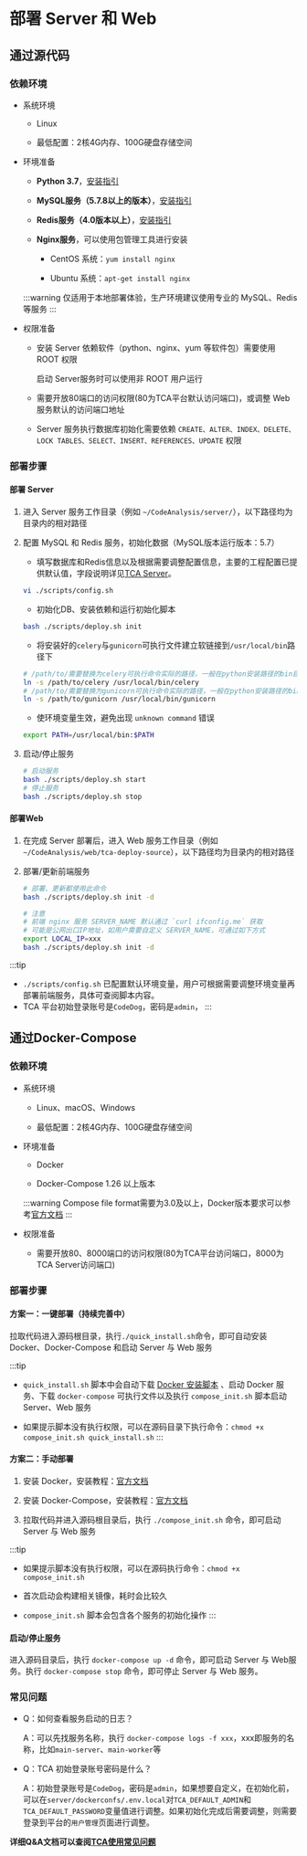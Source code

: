 # 部署 Server 和 Web

## 通过源代码

### 依赖环境

- 系统环境

  - Linux

  - 最低配置：2核4G内存、100G硬盘存储空间

- 环境准备

  - **Python 3.7**，[安装指引](./references/install_python37_on_centos.md)

  - **MySQL服务（5.7.8以上的版本）**，[安装指引](./references/install_mysql_on_centos.md)

  - **Redis服务（4.0版本以上）**，[安装指引](./references/install_redis_on_centos.md)

  - **Nginx服务**，可以使用包管理工具进行安装

    - CentOS 系统：`yum install nginx`

    - Ubuntu 系统：`apt-get install nginx`

  :::warning
  仅适用于本地部署体验，生产环境建议使用专业的 MySQL、Redis 等服务
  :::

- 权限准备

  - 安装 Server 依赖软件（python、nginx、yum 等软件包）需要使用 ROOT 权限

    启动 Server服务时可以使用非 ROOT 用户运行
  
  - 需要开放80端口的访问权限(80为TCA平台默认访问端口)，或调整 Web 服务默认的访问端口地址

  - Server 服务执行数据库初始化需要依赖 ``CREATE、ALTER、INDEX、DELETE、LOCK TABLES、SELECT、INSERT、REFERENCES、UPDATE`` 权限

### 部署步骤

#### 部署 Server

1. 进入 Server 服务工作目录（例如 ``~/CodeAnalysis/server/``），以下路径均为目录内的相对路径

2. 配置 MySQL 和 Redis 服务，初始化数据（MySQL版本运行版本：5.7）

    - 填写数据库和Redis信息以及根据需要调整配置信息，主要的工程配置已提供默认值，字段说明详见[TCA Server](../guide/服务端/server.md)。

    ```bash
    vi ./scripts/config.sh
    ```

    - 初始化DB、安装依赖和运行初始化脚本

    ```bash
    bash ./scripts/deploy.sh init
    ```

    - 将安装好的``celery``与``gunicorn``可执行文件建立软链接到``/usr/local/bin``路径下

    ```bash
    # /path/to/需要替换为celery可执行命令实际的路径，一般在python安装路径的bin目录下，如/usr/local/python3/bin/
    ln -s /path/to/celery /usr/local/bin/celery
    # /path/to/需要替换为gunicorn可执行命令实际的路径，一般在python安装路径的bin目录下，如/usr/local/python3/bin/
    ln -s /path/to/gunicorn /usr/local/bin/gunicorn
    ```

    - 使环境变量生效，避免出现 `unknown command` 错误

    ```bash
    export PATH=/usr/local/bin:$PATH
    ```

3. 启动/停止服务

    ```bash
    # 启动服务
    bash ./scripts/deploy.sh start
    # 停止服务
    bash ./scripts/deploy.sh stop
    ```

#### 部署Web

1. 在完成 Server 部署后，进入 Web 服务工作目录（例如 ``~/CodeAnalysis/web/tca-deploy-source``），以下路径均为目录内的相对路径

2. 部署/更新前端服务

    ```bash
    # 部署、更新都使用此命令
    bash ./scripts/deploy.sh init -d

    # 注意
    # 前端 nginx 服务 SERVER_NAME 默认通过 `curl ifconfig.me` 获取
    # 可能是公网出口IP地址，如用户需要自定义 SERVER_NAME，可通过如下方式
    export LOCAL_IP=xxx 
    bash ./scripts/deploy.sh init -d
    ```

:::tip

- `./scripts/config.sh` 已配置默认环境变量，用户可根据需要调整环境变量再部署前端服务，具体可查阅脚本内容。
- TCA 平台初始登录账号是``CodeDog``，密码是``admin``，
:::

## 通过Docker-Compose

### 依赖环境

- 系统环境

  - Linux、macOS、Windows

  - 最低配置：2核4G内存、100G硬盘存储空间

- 环境准备

  - Docker

  - Docker-Compose 1.26 以上版本

  :::warning
  Compose file format需要为3.0及以上，Docker版本要求可以参考[官方文档](https://docs.docker.com/compose/compose-file/compose-file-v3/#compose-and-docker-compatibility-matrix)
  :::

- 权限准备

  - 需要开放80、8000端口的访问权限(80为TCA平台访问端口，8000为TCA Server访问端口)

### 部署步骤

#### 方案一：一键部署（持续完善中）

拉取代码进入源码根目录，执行``./quick_install.sh``命令，即可自动安装 Docker、Docker-Compose 和启动 Server 与 Web 服务

:::tip

- ``quick_install.sh`` 脚本中会自动下载 [Docker 安装脚本](https://get.docker.com) 、启动 Docker 服务、下载 ``docker-compose`` 可执行文件以及执行 ``compose_init.sh`` 脚本启动 Server、Web 服务

- 如果提示脚本没有执行权限，可以在源码目录下执行命令：``chmod +x compose_init.sh quick_install.sh``
:::

#### 方案二：手动部署

1. 安装 Docker，安装教程：[官方文档](https://docs.docker.com/engine/install/)

2. 安装 Docker-Compose，安装教程：[官方文档](https://docs.docker.com/compose/install/)

3. 拉取代码并进入源码根目录后，执行 ``./compose_init.sh`` 命令，即可启动 Server 与 Web 服务

:::tip

- 如果提示脚本没有执行权限，可以在源码执行命令：``chmod +x compose_init.sh``

- 首次启动会构建相关镜像，耗时会比较久

- ``compose_init.sh`` 脚本会包含各个服务的初始化操作
:::

#### 启动/停止服务

进入源码目录后，执行 ``docker-compose up -d`` 命令，即可启动 Server 与 Web服务。执行 ``docker-compose stop`` 命令，即可停止 Server 与 Web 服务。

### 常见问题

- Q：如何查看服务启动的日志？

  A：可以先找服务名称，执行 ``docker-compose logs -f xxx``，xxx即服务的名称，比如``main-server``、``main-worker``等

- Q：TCA 初始登录账号密码是什么？
  
  A：初始登录账号是``CodeDog``，密码是``admin``，如果想要自定义，在初始化前，可以在``server/dockerconfs/.env.local``对``TCA_DEFAULT_ADMIN``和``TCA_DEFAULT_PASSWORD``变量值进行调整。如果初始化完成后需要调整，则需要登录到平台的``用户管理``页面进行调整。

**详细Q&A文档可以查阅[TCA使用常见问题](./FAQ.md)**
